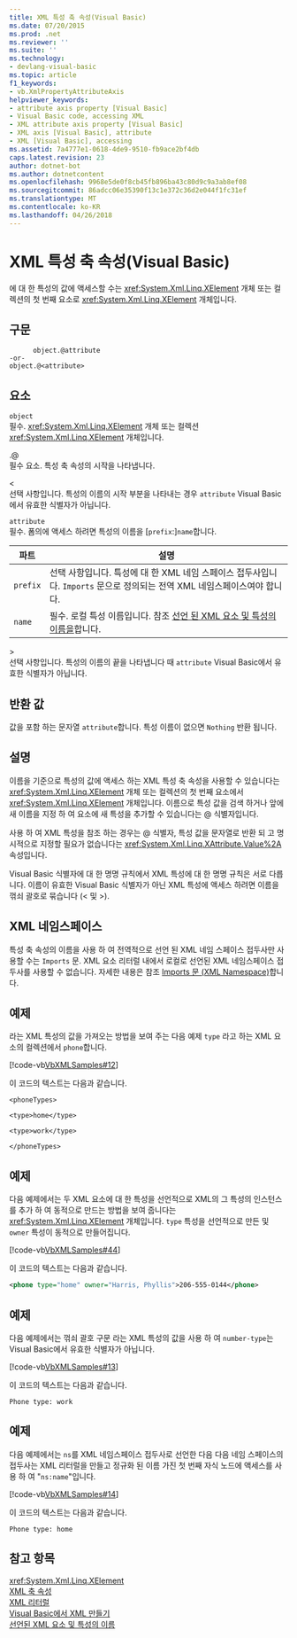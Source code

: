 ```yaml
---
title: XML 특성 축 속성(Visual Basic)
ms.date: 07/20/2015
ms.prod: .net
ms.reviewer: ''
ms.suite: ''
ms.technology:
- devlang-visual-basic
ms.topic: article
f1_keywords:
- vb.XmlPropertyAttributeAxis
helpviewer_keywords:
- attribute axis property [Visual Basic]
- Visual Basic code, accessing XML
- XML attribute axis property [Visual Basic]
- XML axis [Visual Basic], attribute
- XML [Visual Basic], accessing
ms.assetid: 7a4777e1-0618-4de9-9510-fb9ace2bf4db
caps.latest.revision: 23
author: dotnet-bot
ms.author: dotnetcontent
ms.openlocfilehash: 9968e5de0f8cb45fb896ba43c80d9c9a3ab8ef08
ms.sourcegitcommit: 86adcc06e35390f13c1e372c36d2e044f1fc31ef
ms.translationtype: MT
ms.contentlocale: ko-KR
ms.lasthandoff: 04/26/2018
---
```

# <a name="xml-attribute-axis-property-visual-basic"></a>XML 특성 축 속성(Visual Basic)
에 대 한 특성의 값에 액세스할 수는 <xref:System.Xml.Linq.XElement> 개체 또는 컬렉션의 첫 번째 요소로 <xref:System.Xml.Linq.XElement> 개체입니다.  
  
## <a name="syntax"></a>구문  
  
```  
      object.@attribute  
-or-  
object.@<attribute>  
```  
  
## <a name="parts"></a>요소  
 `object`  
 필수. <xref:System.Xml.Linq.XElement> 개체 또는 컬렉션 <xref:System.Xml.Linq.XElement> 개체입니다.  
  
 .@  
 필수 요소. 특성 축 속성의 시작을 나타냅니다.  
  
 <  
 선택 사항입니다. 특성의 이름의 시작 부분을 나타내는 경우 `attribute` Visual Basic에서 유효한 식별자가 아닙니다.  
  
 `attribute`  
 필수. 폼의에 액세스 하려면 특성의 이름을 [`prefix`:]`name`합니다.  
  
|파트|설명|  
|----------|-----------------|  
|`prefix`|선택 사항입니다. 특성에 대 한 XML 네임 스페이스 접두사입니다. `Imports` 문으로 정의되는 전역 XML 네임스페이스여야 합니다.|  
|`name`|필수. 로컬 특성 이름입니다. 참조 [선언 된 XML 요소 및 특성의 이름을](../../../visual-basic/programming-guide/language-features/xml/names-of-declared-xml-elements-and-attributes.md)합니다.|  
  
 \>  
 선택 사항입니다. 특성의 이름의 끝을 나타냅니다 때 `attribute` Visual Basic에서 유효한 식별자가 아닙니다.  
  
## <a name="return-value"></a>반환 값  
 값을 포함 하는 문자열 `attribute`합니다. 특성 이름이 없으면 `Nothing` 반환 됩니다.  
  
## <a name="remarks"></a>설명  
 이름을 기준으로 특성의 값에 액세스 하는 XML 특성 축 속성을 사용할 수 있습니다는 <xref:System.Xml.Linq.XElement> 개체 또는 컬렉션의 첫 번째 요소에서 <xref:System.Xml.Linq.XElement> 개체입니다. 이름으로 특성 값을 검색 하거나 앞에 새 이름을 지정 하 여 요소에 새 특성을 추가할 수 있습니다는 @ 식별자입니다.  
  
 사용 하 여 XML 특성을 참조 하는 경우는 @ 식별자, 특성 값을 문자열로 반환 되 고 명시적으로 지정할 필요가 없습니다는 <xref:System.Xml.Linq.XAttribute.Value%2A> 속성입니다.  
  
 Visual Basic 식별자에 대 한 명명 규칙에서 XML 특성에 대 한 명명 규칙은 서로 다릅니다. 이름이 유효한 Visual Basic 식별자가 아닌 XML 특성에 액세스 하려면 이름을 꺾쇠 괄호로 묶습니다 (\< 및 >).  
  
## <a name="xml-namespaces"></a>XML 네임스페이스  
 특성 축 속성의 이름을 사용 하 여 전역적으로 선언 된 XML 네임 스페이스 접두사만 사용할 수는 `Imports` 문. XML 요소 리터럴 내에서 로컬로 선언된 XML 네임스페이스 접두사를 사용할 수 없습니다. 자세한 내용은 참조 [Imports 문 (XML Namespace)](../../../visual-basic/language-reference/statements/imports-statement-xml-namespace.md)합니다.  
  
## <a name="example"></a>예제  
 라는 XML 특성의 값을 가져오는 방법을 보여 주는 다음 예제 `type` 라고 하는 XML 요소의 컬렉션에서 `phone`합니다.  
  
 [!code-vb[VbXMLSamples#12](../../../visual-basic/language-reference/operators/codesnippet/VisualBasic/xml-attribute-axis-property_1.vb)]  
  
 이 코드의 텍스트는 다음과 같습니다.  
  
 `<phoneTypes>`  
  
 `<type>home</type>`  
  
 `<type>work</type>`  
  
 `</phoneTypes>`  
  
## <a name="example"></a>예제  
 다음 예제에서는 두 XML 요소에 대 한 특성을 선언적으로 XML의 그 특성의 인스턴스를 추가 하 여 동적으로 만드는 방법을 보여 줍니다는 <xref:System.Xml.Linq.XElement> 개체입니다. `type` 특성을 선언적으로 만든 및 `owner` 특성이 동적으로 만들어집니다.  
  
 [!code-vb[VbXMLSamples#44](../../../visual-basic/language-reference/operators/codesnippet/VisualBasic/xml-attribute-axis-property_2.vb)]  
  
 이 코드의 텍스트는 다음과 같습니다.  
  
```xml  
<phone type="home" owner="Harris, Phyllis">206-555-0144</phone>  
```  
  
## <a name="example"></a>예제  
 다음 예제에서는 꺾쇠 괄호 구문 라는 XML 특성의 값을 사용 하 여 `number-type`는 Visual Basic에서 유효한 식별자가 아닙니다.  
  
 [!code-vb[VbXMLSamples#13](../../../visual-basic/language-reference/operators/codesnippet/VisualBasic/xml-attribute-axis-property_3.vb)]  
  
 이 코드의 텍스트는 다음과 같습니다.  
  
 `Phone type: work`  
  
## <a name="example"></a>예제  
 다음 예제에서는 `ns`를 XML 네임스페이스 접두사로 선언한 다음 다음 네임 스페이스의 접두사는 XML 리터럴을 만들고 정규화 된 이름 가진 첫 번째 자식 노드에 액세스를 사용 하 여 "`ns:name`"입니다.  
  
 [!code-vb[VbXMLSamples#14](../../../visual-basic/language-reference/operators/codesnippet/VisualBasic/xml-attribute-axis-property_4.vb)]  
  
 이 코드의 텍스트는 다음과 같습니다.  
  
 `Phone type: home`  
  
## <a name="see-also"></a>참고 항목  
 <xref:System.Xml.Linq.XElement>  
 [XML 축 속성](../../../visual-basic/language-reference/xml-axis/xml-axis-properties.md)  
 [XML 리터럴](../../../visual-basic/language-reference/xml-literals/index.md)  
 [Visual Basic에서 XML 만들기](../../../visual-basic/programming-guide/language-features/xml/creating-xml.md)  
 [선언된 XML 요소 및 특성의 이름](../../../visual-basic/programming-guide/language-features/xml/names-of-declared-xml-elements-and-attributes.md)

